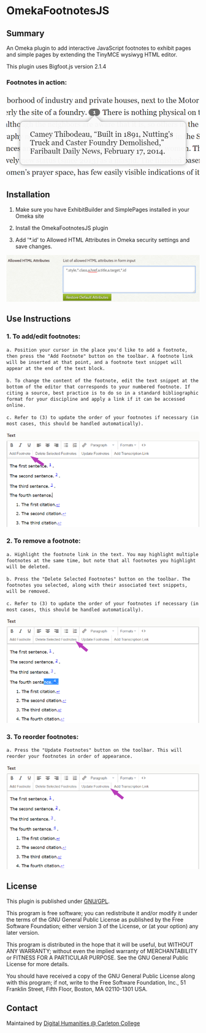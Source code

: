 # OmekaFootnotesJS

## Summary

An Omeka plugin to add interactive JavaScript footnotes to exhibit pages and simple pages by extending the TinyMCE wysiwyg HTML editor.

This plugin uses Bigfoot.js version 2.1.4

### Footnotes in action:

![Footnote being activated](images/footnote-in-action.png)

## Installation

1. Make sure you have ExhibitBuilder and SimplePages installed in your Omeka site

2. Install the OmekaFootnotesJS plugin

3. Add '*.id' to Allowed HTML Attributes in Omeka security settings and save changes.

![Add *.id to allowed HTML Attributes field](images/security-settings.png)


## Use Instructions


### 1. To add/edit footnotes:

    a. Position your cursor in the place you'd like to add a footnote, then press the "Add Footnote" button on the toolbar. A footnote link will be inserted at that point, and a footnote text snippet will appear at the end of the text block.
   
    b. To change the content of the footnote, edit the text snippet at the bottom of the editor that corresponds to your numbered footnote. If citing a source, best practice is to do so in a standard bibliographic format for your discipline and apply a link if it can be accessed online.
   
    c. Refer to (3) to update the order of your footnotes if necessary (in most cases, this should be handled automatically).

![Add Footnote Image](images/TinyMCEMod_AddFootnote-Edit.png)



### 2. To remove a footnote:
   
    a. Highlight the footnote link in the text. You may highlight multiple footnotes at the same time, but note that all footnotes you highlight will be deleted.
   
    b. Press the "Delete Selected Footnotes" button on the toolbar. The footnotes you selected, along with their associated text snippets, will be removed.
   
    c. Refer to (3) to update the order of your footnotes if necessary (in most cases, this should be handled automatically).

![Delete Footnote Image](images/TinyMCEMod_DeleteFootnotes-Edit.png)


### 3. To reorder footnotes:
  
    a. Press the "Update Footnotes" button on the toolbar. This will reorder your footnotes in order of appearance.

![Update Footnote Image](images/TinyMCEMod_UpdateFootnotes-Edit.png)


## License

This plugin is published under [GNU/GPL](https://www.gnu.org/licenses/gpl-3.0.html).

This program is free software; you can redistribute it and/or modify it under the terms of the GNU General Public License as published by the Free Software Foundation; either version 3 of the License, or (at your option) any later version.

This program is distributed in the hope that it will be useful, but WITHOUT ANY WARRANTY; without even the implied warranty of MERCHANTABILITY or FITNESS FOR A PARTICULAR PURPOSE. See the GNU General Public License for more details.

You should have received a copy of the GNU General Public License along with this program; if not, write to the Free Software Foundation, Inc., 51 Franklin Street, Fifth Floor, Boston, MA 02110-1301 USA.


## Contact

Maintained by [Digital Humanities @ Carleton College](https://www.carleton.edu/digital-humanities/)
